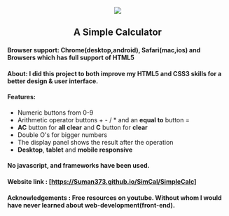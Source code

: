 <p align="center"><img src="https://user-images.githubusercontent.com/95040233/167284569-fed65f0f-f57e-4fe0-99f6-f81160f8bef6.png"></p>

 <h2 align="center"> A Simple Calculator </h2>

#### Browser support: Chrome(desktop,android), Safari(mac,ios) and Browsers which has full support of HTML5


#### About: I did this project to both improve my HTML5 and CSS3 skills for a better design & user interface.

#### Features:

- Numeric buttons from 0-9
- Arithmetic operator buttons + - / * and an **equal to** button =
- **AC** button for **all clear** and **C** button for **clear**
- Double O's for bigger numbers
- The display panel shows the result after the operation
- **Desktop**, **tablet** and **mobile responsive**

#### No javascript, and frameworks have been used.

#### Website link : [https://Suman373.github.io/SimCal/SimpleCalc]

#### Acknowledgements : Free resources on youtube. Without whom I would have never learned about web-development(front-end).
